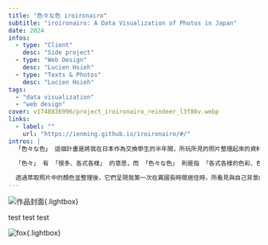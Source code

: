 ```yaml
---
title: "色々な色 iroironairo"
subtitle: "iroironairo: A Data Visualization of Photos in Japan"
date: 2024
infos:
  - type: "Client"
    desc: "Side project"
  - type: "Web Design"
    desc: "Lucien Hsieh"
  - type: "Texts & Photos"
    desc: "Lucien Hsieh"
tags:
  - "data visualization"
  - "web design"
cover: v1748836996/project_iroironairo_reindeer_l3f86v.webp
links:
  - label: ""
    url: "https://ienming.github.io/iroironairo/#/"
intros: |
  「色々な色」 這個計畫是將我在日本作為交換學生的半年間，所玩所見的照片整理起來的資料視覺化作品。

  「色々」 有 「很多、各式各樣」 的意思，而 「色々な色」 則是指 「各式各樣的色彩、色彩斑斕」。 起初這個詞是在神戶大學「中級會話」課程的期中考中，自我介紹時無意間講出來的詞。因為發音很有趣、有某種回文的韻味，於是有了以顏色為主題紀錄交換生活的想法。
  
  透過萃取照片中的顏色並整理後，它們呈現我第一次在異國長時間居住時，所看見與自己背景的差異。也代表我所喜歡，且一直注視的那些重複的主題和色彩，構成我留學生活的記憶。
---
```


![作品封面](v1748836996/project_iroironairo_reindeer_l3f86v.webp){.lightbox}

test test test

![fox](v1748837030/project_alishan_fox_v7c8s6.webp){.lightbox}